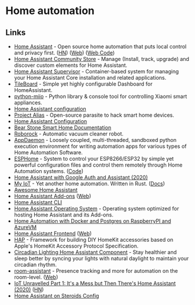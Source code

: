 # Home automation

## Links

- [Home Assistant](https://github.com/home-assistant/home-assistant) - Open source home automation that puts local control and privacy first. ([HN](https://news.ycombinator.com/item?id=21665125)) ([Web](home-assistant.io)) ([Web Code](https://github.com/home-assistant/home-assistant.io))
- [Home Assistant Community Store](https://github.com/custom-components/hacs) - Manage (Install, track, upgrade) and discover custom elements for Home Assistant.
- [Home Assistant Supervisor](https://github.com/home-assistant/supervisor) - Container-based system for managing your Home Assistant Core installation and related applications.
- [TileBoard](https://github.com/resoai/TileBoard) - Simple yet highly configurable Dashboard for HomeAssistant.
- [python-miio](https://github.com/rytilahti/python-miio) - Python library & console tool for controlling Xiaomi smart appliances.
- [Home Assistant configuration](https://github.com/teich/homeassistant)
- [Project Alias](https://github.com/bjoernkarmann/project_alias) - Open-source parasite to hack smart home devices.
- [Home Assistant Configuration](https://github.com/arsaboo/homeassistant-config)
- [Bear Stone Smart Home Documentation](https://github.com/CCOSTAN/Home-AssistantConfig)
- [Roborock](https://en.roborock.com/) - Automatic vacuum cleaner robot.
- [AppDaemon](https://github.com/home-assistant/appdaemon) - Loosely coupled, multi-threaded, sandboxed python execution environment for writing automation apps for various types of Home Automation Software.
- [ESPHome](https://esphome.io/) - System to control your ESP8266/ESP32 by simple yet powerful configuration files and control them remotely through Home Automation systems. ([Code](https://github.com/esphome/esphome))
- [Home Assistant with Google Auth and Assistant (2020)](https://mwitkow.me/posts/2020-04-25_homeassistant_google/)
- [My IoT](https://github.com/eigenein/my-iot-rs) - Yet another home automation. Written in Rust. ([Docs](https://eigenein.com/my-iot-rs/html/))
- [Awesome Home Assistant](https://github.com/frenck/awesome-home-assistant)
- [Home Assistant Add-ons](https://github.com/home-assistant/hassio-addons) ([Web](https://www.home-assistant.io/hassio/))
- [Home Assistant CLI](https://github.com/home-assistant/cli)
- [Home Assistant Operating System](https://github.com/home-assistant/operating-system) - Operating system optimized for hosting Home Assistant and its Add-ons.
- [Home Automation with Docker and Postgres on RaspberryPI and AzureVM](https://github.com/srozemuller/hassio-config)
- [Home Assistant Frontend](https://github.com/home-assistant/frontend) ([Web](https://demo.home-assistant.io/))
- [HAP](https://github.com/mtrudel/hap) - Framework for building DIY HomeKit accessories based on Apple's HomeKit Accessory Protocol Specification.
- [Circadian Lighting Home Assistant Component](https://github.com/claytonjn/hass-circadian_lighting) - Stay healthier and sleep better by syncing your lights with natural daylight to maintain your circadian rhythm.
- [room-assistant](https://github.com/mKeRix/room-assistant) - Presence tracking and more for automation on the room-level. ([Web](https://www.room-assistant.io/))
- [IoT Unravelled Part 1: It's a Mess but Then There's Home Assistant (2020)](https://www.troyhunt.com/iot-unravelled-part-1-its-a-mess-but-then-theres-home-assistant/) ([HN](https://news.ycombinator.com/item?id=25184763))
- [Home Assistant on Steroids Config](https://github.com/UbhiTS/ha-config-ataraxis)
